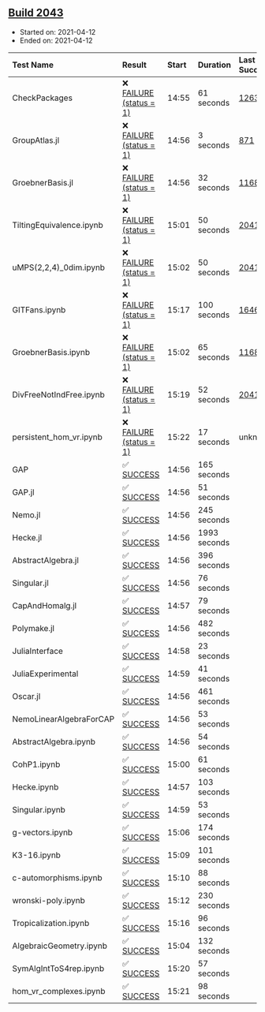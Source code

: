 ## [Build 2043](https://oscarci.mathematik.uni-kl.de/job/oscar-stable/2043/)

* Started on: 2021-04-12
* Ended on: 2021-04-12

| Test Name    | Result | Start | Duration | Last Success | First Failure |
|:-------------|:-------|:------|:---------|:-------------|:--------------|
| CheckPackages | ❌ [FAILURE (status = 1)](https://oscarci.mathematik.uni-kl.de/job/oscar-stable/2043/artifact/logs/build-2043/CheckPackages.log) | 14:55 | 61 seconds | [1263](https://oscarci.mathematik.uni-kl.de/job/oscar-stable/1263/) | [1264](https://oscarci.mathematik.uni-kl.de/job/oscar-stable/1264/) |
| GroupAtlas.jl | ❌ [FAILURE (status = 1)](https://oscarci.mathematik.uni-kl.de/job/oscar-stable/2043/artifact/logs/build-2043/GroupAtlas.jl.log) | 14:56 | 3 seconds | [871](https://oscarci.mathematik.uni-kl.de/job/oscar-stable/871/) | [872](https://oscarci.mathematik.uni-kl.de/job/oscar-stable/872/) |
| GroebnerBasis.jl | ❌ [FAILURE (status = 1)](https://oscarci.mathematik.uni-kl.de/job/oscar-stable/2043/artifact/logs/build-2043/GroebnerBasis.jl.log) | 14:56 | 32 seconds | [1168](https://oscarci.mathematik.uni-kl.de/job/oscar-stable/1168/) | [1169](https://oscarci.mathematik.uni-kl.de/job/oscar-stable/1169/) |
| TiltingEquivalence.ipynb | ❌ [FAILURE (status = 1)](https://oscarci.mathematik.uni-kl.de/job/oscar-stable/2043/artifact/logs/build-2043/TiltingEquivalence.ipynb.log) | 15:01 | 50 seconds | [2041](https://oscarci.mathematik.uni-kl.de/job/oscar-stable/2041/) | [2042](https://oscarci.mathematik.uni-kl.de/job/oscar-stable/2042/) |
| uMPS(2,2,4)_0dim.ipynb | ❌ [FAILURE (status = 1)](https://oscarci.mathematik.uni-kl.de/job/oscar-stable/2043/artifact/logs/build-2043/uMPS-2-2-4-_0dim.ipynb.log) | 15:02 | 50 seconds | [2041](https://oscarci.mathematik.uni-kl.de/job/oscar-stable/2041/) | [2042](https://oscarci.mathematik.uni-kl.de/job/oscar-stable/2042/) |
| GITFans.ipynb | ❌ [FAILURE (status = 1)](https://oscarci.mathematik.uni-kl.de/job/oscar-stable/2043/artifact/logs/build-2043/GITFans.ipynb.log) | 15:17 | 100 seconds | [1646](https://oscarci.mathematik.uni-kl.de/job/oscar-stable/1646/) | [1647](https://oscarci.mathematik.uni-kl.de/job/oscar-stable/1647/) |
| GroebnerBasis.ipynb | ❌ [FAILURE (status = 1)](https://oscarci.mathematik.uni-kl.de/job/oscar-stable/2043/artifact/logs/build-2043/GroebnerBasis.ipynb.log) | 15:02 | 65 seconds | [1168](https://oscarci.mathematik.uni-kl.de/job/oscar-stable/1168/) | [1169](https://oscarci.mathematik.uni-kl.de/job/oscar-stable/1169/) |
| DivFreeNotIndFree.ipynb | ❌ [FAILURE (status = 1)](https://oscarci.mathematik.uni-kl.de/job/oscar-stable/2043/artifact/logs/build-2043/DivFreeNotIndFree.ipynb.log) | 15:19 | 52 seconds | [2041](https://oscarci.mathematik.uni-kl.de/job/oscar-stable/2041/) | [2042](https://oscarci.mathematik.uni-kl.de/job/oscar-stable/2042/) |
| persistent_hom_vr.ipynb | ❌ [FAILURE (status = 1)](https://oscarci.mathematik.uni-kl.de/job/oscar-stable/2043/artifact/logs/build-2043/persistent_hom_vr.ipynb.log) | 15:22 | 17 seconds | unknown | unknown |
| GAP | ✅ [SUCCESS](https://oscarci.mathematik.uni-kl.de/job/oscar-stable/2043/artifact/logs/build-2043/GAP.log) | 14:56 | 165 seconds |  |  |
| GAP.jl | ✅ [SUCCESS](https://oscarci.mathematik.uni-kl.de/job/oscar-stable/2043/artifact/logs/build-2043/GAP.jl.log) | 14:56 | 51 seconds |  |  |
| Nemo.jl | ✅ [SUCCESS](https://oscarci.mathematik.uni-kl.de/job/oscar-stable/2043/artifact/logs/build-2043/Nemo.jl.log) | 14:56 | 245 seconds |  |  |
| Hecke.jl | ✅ [SUCCESS](https://oscarci.mathematik.uni-kl.de/job/oscar-stable/2043/artifact/logs/build-2043/Hecke.jl.log) | 14:56 | 1993 seconds |  |  |
| AbstractAlgebra.jl | ✅ [SUCCESS](https://oscarci.mathematik.uni-kl.de/job/oscar-stable/2043/artifact/logs/build-2043/AbstractAlgebra.jl.log) | 14:56 | 396 seconds |  |  |
| Singular.jl | ✅ [SUCCESS](https://oscarci.mathematik.uni-kl.de/job/oscar-stable/2043/artifact/logs/build-2043/Singular.jl.log) | 14:56 | 76 seconds |  |  |
| CapAndHomalg.jl | ✅ [SUCCESS](https://oscarci.mathematik.uni-kl.de/job/oscar-stable/2043/artifact/logs/build-2043/CapAndHomalg.jl.log) | 14:57 | 79 seconds |  |  |
| Polymake.jl | ✅ [SUCCESS](https://oscarci.mathematik.uni-kl.de/job/oscar-stable/2043/artifact/logs/build-2043/Polymake.jl.log) | 14:56 | 482 seconds |  |  |
| JuliaInterface | ✅ [SUCCESS](https://oscarci.mathematik.uni-kl.de/job/oscar-stable/2043/artifact/logs/build-2043/JuliaInterface.log) | 14:58 | 23 seconds |  |  |
| JuliaExperimental | ✅ [SUCCESS](https://oscarci.mathematik.uni-kl.de/job/oscar-stable/2043/artifact/logs/build-2043/JuliaExperimental.log) | 14:59 | 41 seconds |  |  |
| Oscar.jl | ✅ [SUCCESS](https://oscarci.mathematik.uni-kl.de/job/oscar-stable/2043/artifact/logs/build-2043/Oscar.jl.log) | 14:56 | 461 seconds |  |  |
| NemoLinearAlgebraForCAP | ✅ [SUCCESS](https://oscarci.mathematik.uni-kl.de/job/oscar-stable/2043/artifact/logs/build-2043/NemoLinearAlgebraForCAP.log) | 14:56 | 53 seconds |  |  |
| AbstractAlgebra.ipynb | ✅ [SUCCESS](https://oscarci.mathematik.uni-kl.de/job/oscar-stable/2043/artifact/logs/build-2043/AbstractAlgebra.ipynb.log) | 14:56 | 54 seconds |  |  |
| CohP1.ipynb | ✅ [SUCCESS](https://oscarci.mathematik.uni-kl.de/job/oscar-stable/2043/artifact/logs/build-2043/CohP1.ipynb.log) | 15:00 | 61 seconds |  |  |
| Hecke.ipynb | ✅ [SUCCESS](https://oscarci.mathematik.uni-kl.de/job/oscar-stable/2043/artifact/logs/build-2043/Hecke.ipynb.log) | 14:57 | 103 seconds |  |  |
| Singular.ipynb | ✅ [SUCCESS](https://oscarci.mathematik.uni-kl.de/job/oscar-stable/2043/artifact/logs/build-2043/Singular.ipynb.log) | 14:59 | 53 seconds |  |  |
| g-vectors.ipynb | ✅ [SUCCESS](https://oscarci.mathematik.uni-kl.de/job/oscar-stable/2043/artifact/logs/build-2043/g-vectors.ipynb.log) | 15:06 | 174 seconds |  |  |
| K3-16.ipynb | ✅ [SUCCESS](https://oscarci.mathematik.uni-kl.de/job/oscar-stable/2043/artifact/logs/build-2043/K3-16.ipynb.log) | 15:09 | 101 seconds |  |  |
| c-automorphisms.ipynb | ✅ [SUCCESS](https://oscarci.mathematik.uni-kl.de/job/oscar-stable/2043/artifact/logs/build-2043/c-automorphisms.ipynb.log) | 15:10 | 88 seconds |  |  |
| wronski-poly.ipynb | ✅ [SUCCESS](https://oscarci.mathematik.uni-kl.de/job/oscar-stable/2043/artifact/logs/build-2043/wronski-poly.ipynb.log) | 15:12 | 230 seconds |  |  |
| Tropicalization.ipynb | ✅ [SUCCESS](https://oscarci.mathematik.uni-kl.de/job/oscar-stable/2043/artifact/logs/build-2043/Tropicalization.ipynb.log) | 15:16 | 96 seconds |  |  |
| AlgebraicGeometry.ipynb | ✅ [SUCCESS](https://oscarci.mathematik.uni-kl.de/job/oscar-stable/2043/artifact/logs/build-2043/AlgebraicGeometry.ipynb.log) | 15:04 | 132 seconds |  |  |
| SymAlgIntToS4rep.ipynb | ✅ [SUCCESS](https://oscarci.mathematik.uni-kl.de/job/oscar-stable/2043/artifact/logs/build-2043/SymAlgIntToS4rep.ipynb.log) | 15:20 | 57 seconds |  |  |
| hom_vr_complexes.ipynb | ✅ [SUCCESS](https://oscarci.mathematik.uni-kl.de/job/oscar-stable/2043/artifact/logs/build-2043/hom_vr_complexes.ipynb.log) | 15:21 | 98 seconds |  |  |
